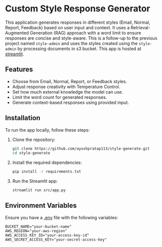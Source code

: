 # Custom Style Response Generator

This application generates responses in different styles (Email, Normal, Report, Feedback) based on user input and context. It uses a Retrieval-Augmented Generation (RAG) approach with a word limit to ensure responses are concise and style-aware.
This is a follow-up to the previous project named `style-admin` and uses the styles created using the `style-admin` by processing documents in s3 bucket.
 This app is hosted at [streamlit](https://llm-style-app.streamlit.app).

## Features
- Choose from Email, Normal, Report, or Feedback styles.
- Adjust response creativity with Temperature Control.
- Set how much external knowledge the model can use.
- Limit the word count for generated responses.
- Generate context-based responses using provided input.


## Installation

To run the app locally, follow these steps:

1. Clone the repository:
    ```sh
    git clone https://github.com/ayushpratap113/style-generate.git
    cd style-generate
    ```

2. Install the required dependencies:
    ```sh
    pip install -r requirements.txt
    ```

3. Run the Streamlit app:
    ```sh
    streamlit run src/app.py
    ```

## Environment Variables

Ensure you have a [.env](http://_vscodecontentref_/1) file with the following variables:

```env
BUCKET_NAME="your-bucket-name"
AWS_REGION="your-aws-region"
AWS_ACCESS_KEY_ID="your-access-key-id"
AWS_SECRET_ACCESS_KEY="your-secret-access-key"